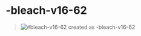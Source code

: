 -bleach-v16-62
==============

> ![#bleach-v16-62](https://s3-us-west-2.amazonaws.com/s.cdpn.io/73058/poster.svg) created as -bleach-v16-62
